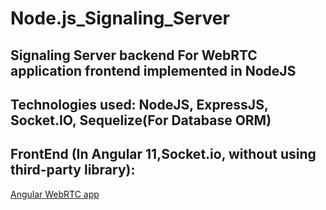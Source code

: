 # Node.js_Signaling_Server


## Signaling Server backend For WebRTC application frontend implemented in NodeJS


## Technologies used: NodeJS, ExpressJS, Socket.IO, Sequelize(For Database ORM)


## FrontEnd (In Angular 11,Socket.io, without using third-party library):
<a href="https://github.com/prasadthx/Milan">Angular WebRTC app</a>
